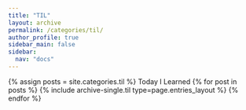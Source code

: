 ```yaml
---
title: "TIL"
layout: archive
permalink: /categories/til/
author_profile: true
sidebar_main: false
sidebar:
  nav: "docs"
---
```


{% assign posts = site.categories.til %}
Today I Learned
{% for post in posts %} {% include archive-single.til type=page.entries_layout %} {% endfor %}
